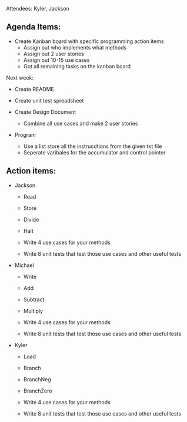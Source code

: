 Attendees: Kyler, Jackson

## Agenda Items:

- Create Kanban board with specific programming action items
  - Assign out who implements what methods
  - Assign out 2 user stories
  - Assign out 10-15 use cases
  - Got all remaining tasks on the kanban board

Next week:

- Create README
- Create unit test spreadsheet
- Create Design Document

  - Combine all use cases and make 2 user stories

- Program
  - Use a list store all the instrucdtions from the given txt file
  - Seperate varibales for the accumulator and control pointer

## Action items:

- Jackson

  - Read
  - Store
  - Divide
  - Halt

  - Write 4 use cases for your methods
  - Write 8 unit tests that test those use cases and other useful tests

- Michael

  - Write
  - Add
  - Subtract
  - Multiply

  - Write 4 use cases for your methods
  - Write 8 unit tests that test those use cases and other useful tests

- Kyler

  - Load
  - Branch
  - BranchNeg
  - BranchZero

  - Write 4 use cases for your methods
  - Write 8 unit tests that test those use cases and other useful tests
